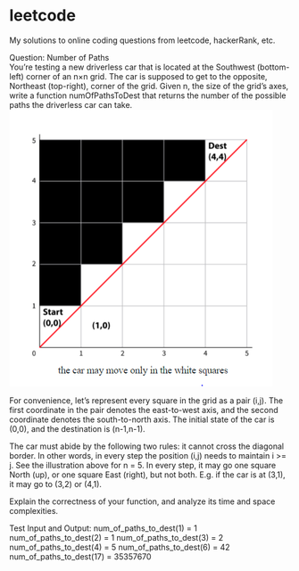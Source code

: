 # leetcode

My solutions to online coding questions from leetcode, hackerRank, etc.

Question: Number of Paths \
You’re testing a new driverless car that is located at the Southwest (bottom-left) corner of an n×n grid. The car is supposed to get to the opposite, Northeast (top-right), corner of the grid. Given n, the size of the grid’s axes, write a function numOfPathsToDest that returns the number of the possible paths the driverless car can take.
![alt text](delete.PNG)

For convenience, let’s represent every square in the grid as a pair (i,j). The first coordinate in the pair denotes the east-to-west axis, and the second coordinate denotes the south-to-north axis. The initial state of the car is (0,0), and the destination is (n-1,n-1).

The car must abide by the following two rules: it cannot cross the diagonal border. In other words, in every step the position (i,j) needs to maintain i >= j. See the illustration above for n = 5. In every step, it may go one square North (up), or one square East (right), but not both. E.g. if the car is at (3,1), it may go to (3,2) or (4,1).

Explain the correctness of your function, and analyze its time and space complexities.

Test Input and Output:
num_of_paths_to_dest(1) = 1
num_of_paths_to_dest(2) = 1
num_of_paths_to_dest(3) = 2
num_of_paths_to_dest(4) = 5
num_of_paths_to_dest(6) = 42
num_of_paths_to_dest(17) = 35357670
